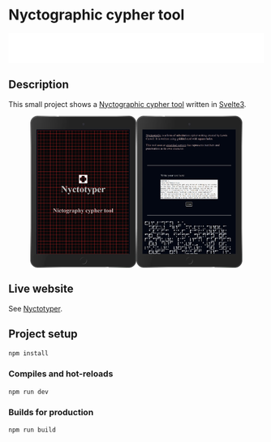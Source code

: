 # Nyctographic cypher tool 

<div style="display:flex; flex-direction:column;"><img src="https://github.com/FrederickRoman/nyctotyper/blob/main/docs/logo/Nyctotyper-logo.svg" alt="Nyctotyper logo" height="60"/>
</div>

## Description 

This small project shows a [Nyctographic cypher tool](https://en.wikipedia.org/wiki/Nyctography) written in [Svelte3](https://svelte.dev
).

<div style="display:flex; justify-content:center; align-items:center;">
  <img src="https://github.com/FrederickRoman/nyctotyper/blob/main/docs/mockups/hero_img_iPad.png" height="300" alt="Home mockup"/>
  <img src="https://github.com/FrederickRoman/nyctotyper/blob/main/docs/mockups/cypher_tool_iPad.png" height="300" alt="Cypher mockup"/>
</div>

## Live website

See [Nyctotyper](https://nyctotyper.netlify.app).

## Project setup

```
npm install
```

### Compiles and hot-reloads

```
npm run dev
```

### Builds for production

```
npm run build
```
